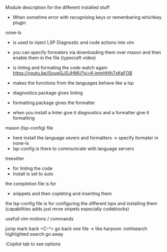 Module description for the different installed stuff

- When sometime error with recognising keys or remembering whichkey plugin

none-ls

- is used to inject LSP Diagnostic and code actions into vim
- you can specify formaters via downloading them over mason and then enable them in the file
  (typecraft video)
- is linting and formating the code watch again https://youtu.be/SxuwQJ0JHMU?si=K-imnHHlh7xKgFOB
- makes the functions from the languages behave like a lsp

- diagnostics.package gives linting
- formatting.package gives the formatter
- when you install a linter give it diagnostics and a formatter give it formatting

mason (lsp-config) file

- here install the language severs and formatters -> specify formater in none-ls
- lsp-config is there to communicate with language servers

treesitter

- for linting the code
- install is set to auto

the completion file is for

- snippets and then copleting and inserting them

the lsp-config file is for configuring the different lsps and installing them (capabilities adds
just mroe snipets especially codeblocks)

usefull vim motions / commands

<C-o> jump mark back <C-^> go back one file -> like harpoon :nohlsearch highlighted search go away

:Copilot tab to see options
